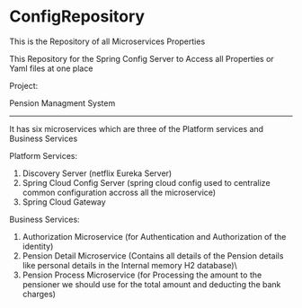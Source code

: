 # ConfigRepository
This is the Repository of all Microservices Properties

This Repository for the Spring Config Server to Access all Properties or Yaml files at one place


Project:

Pension Managment System
________________________________________________________________________________________________________________________________________________________________________

It has six microservices which are three of the Platform services and Business Services

Platform Services:
1. Discovery Server (netflix Eureka Server)
2. Spring Cloud Config Server (spring cloud config used to centralize common configuration accross all the microservice)
3. Spring Cloud Gateway

Business Services:
1. Authorization Microservice (for Authentication and Authorization of the identity)
2. Pension Detail Microservice (Contains all details of the Pension details like personal details in the Internal memory H2 database)\
3. Pension Process Microservice (for Processing the amount to the pensioner we should use for the total amount and deducting the bank charges)

